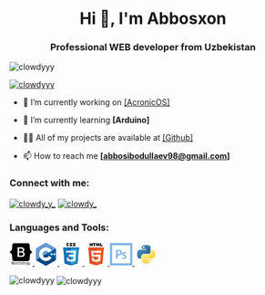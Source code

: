 <h1 align="center">Hi 👋, I'm Abbosxon</h1>
<h3 align="center">Professional WEB developer from Uzbekistan</h3>

<p align="left"> <img src="https://komarev.com/ghpvc/?username=clowdyyy&label=Profile%20views&color=0e75b6&style=flat" alt="clowdyyy" /> </p>

<p align="left"> <a href="https://github.com/ryo-ma/github-profile-trophy"><img src="https://github-profile-trophy.vercel.app/?username=clowdyyy" alt="clowdyyy" /></a> </p>

- 🔭 I’m currently working on [[AcronicOS]]([github.com/pie-with-jam/SiwentOS])

- 🌱 I’m currently learning **[Arduino]**

- 👨‍💻 All of my projects are available at [[Github]]([github.com/clowdyyy])

- 📫 How to reach me **[abbosibodullaev98@gmail.com]**

<h3 align="left">Connect with me:</h3>
<p align="left">
<a href="https://instagram.com/clowdy_y_" target="blank"><img align="center" src="https://raw.githubusercontent.com/rahuldkjain/github-profile-readme-generator/master/src/images/icons/Social/instagram.svg" alt="clowdy_y_" height="30" width="40" /></a>
<a href="https://www.youtube.com/channel/UCRnmg5AUVww2tQVuD2LrHcw" target="blank"><img align="center" src="https://raw.githubusercontent.com/rahuldkjain/github-profile-readme-generator/master/src/images/icons/Social/youtube.svg" alt="clowdy_" height="30" width="40" /></a>
</p>

<h3 align="left">Languages and Tools:</h3>
<p align="left"> <a href="https://getbootstrap.com" target="_blank" rel="noreferrer"> <img src="https://raw.githubusercontent.com/devicons/devicon/master/icons/bootstrap/bootstrap-plain-wordmark.svg" alt="bootstrap" width="40" height="40"/> </a> <a href="https://www.w3schools.com/cpp/" target="_blank" rel="noreferrer"> <img src="https://raw.githubusercontent.com/devicons/devicon/master/icons/cplusplus/cplusplus-original.svg" alt="cplusplus" width="40" height="40"/> </a> <a href="https://www.w3schools.com/css/" target="_blank" rel="noreferrer"> <img src="https://raw.githubusercontent.com/devicons/devicon/master/icons/css3/css3-original-wordmark.svg" alt="css3" width="40" height="40"/> </a>   <a href="https://www.w3.org/html/" target="_blank" rel="noreferrer"> <img src="https://raw.githubusercontent.com/devicons/devicon/master/icons/html5/html5-original-wordmark.svg" alt="html5" width="40" height="40"/> </a>  <a href="https://www.photoshop.com/en" target="_blank" rel="noreferrer"> <img src="https://raw.githubusercontent.com/devicons/devicon/master/icons/photoshop/photoshop-line.svg" alt="photoshop" width="40" height="40"/> </a>  <a href="https://www.python.org" target="_blank" rel="noreferrer"> <img src="https://raw.githubusercontent.com/devicons/devicon/master/icons/python/python-original.svg" alt="python" width="40" height="40"/> </a>  </p>

<p><img align="left" src="https://github-readme-stats.vercel.app/api/top-langs?username=clowdyyy&show_icons=true&locale=en&layout=compact" alt="clowdyyy" /></p>

<p>&nbsp;<img align="center" src="https://github-readme-stats.vercel.app/api?username=clowdyyy&show_icons=true&locale=en" alt="clowdyyy" /></p>
